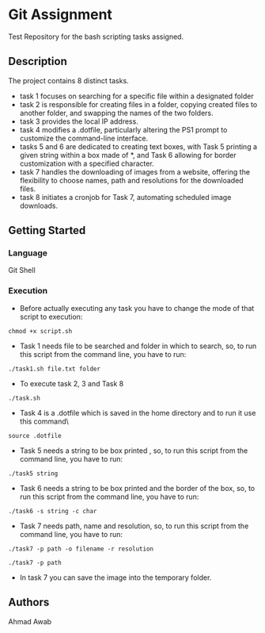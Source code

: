 # Git Assignment

Test Repository for the bash scripting tasks assigned.

## Description

The project contains 8 distinct tasks. 
- task 1 focuses on searching for a specific file within a designated folder
- task 2 is responsible for creating files in a folder, copying created files to another folder, and swapping the names of the two folders.
- task 3 provides the local IP address.
- task 4 modifies a .dotfile, particularly altering the PS1 prompt to customize the command-line interface.
- tasks 5 and 6 are dedicated to creating text boxes, with Task 5 printing a given string within a box made of *, and Task 6 allowing for border customization with a specified character.
- task 7 handles the downloading of images from a website, offering the flexibility to choose names, path and resolutions for the downloaded files.
- task 8 initiates a cronjob for Task 7, automating scheduled image downloads.


## Getting Started

### Language

Git
Shell

### Execution

- Before actually executing any task you have to change the mode of that script to execution:
```
chmod +x script.sh
```

- Task 1 needs file to be searched and folder in which to search, so, to run this script from the command line, you have to run:
```
./task1.sh file.txt folder
```

- To execute task 2, 3 and Task 8
```
./task.sh
```

- Task 4 is a .dotfile which is saved in the home directory and to run it use this command\
```
source .dotfile
```

- Task 5 needs a string to be box printed , so, to run this script from the command line, you have to run:
```
./task5 string
```

- Task 6 needs a string to be box printed and the border of the box, so, to run this script from the command line, you have to run:
```
./task6 -s string -c char 
```

- Task 7 needs path, name and resolution, so, to run this script from the command line, you have to run:
```
./task7 -p path -o filename -r resolution 
```

```
./task7 -p path 
```

- In task 7 you can save the image into the temporary folder.

## Authors

Ahmad Awab
